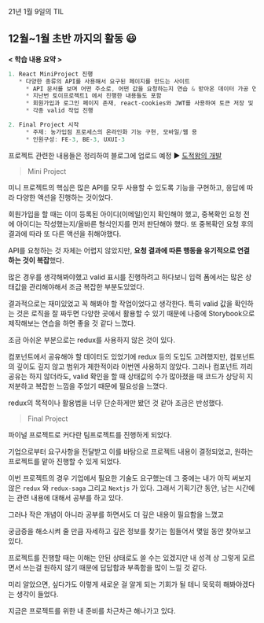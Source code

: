 21년 1월 9일의 TIL

## 12월~1월 초반 까지의 활동 😃

**< 학습 내용 요약 >**

```jsx
1. React MiniProject 진행
   * 다양한 종류의 API를 사용해서 요구된 페이지를 만드는 사이트
	 * API 문서를 보며 어떤 주소로, 어떤 값을 요청하는지 연습 & 받아온 데이터 가공 연습
	 * 지난번 토이프로젝트1 에서 진행한 내용들도 포함
	 * 회원가입과 로그인 페이지 존재, react-cookies와 JWT를 사용하여 토큰 저장 및 로그인 파악
	 * 각종 valid 작업 진행

2. Final Project 시작
	 * 주제: 농가입점 프로세스의 온라인화 기능 구현, 모바일/웹 용
	 * 인원구성: FE-3, BE-3, UXUI-3
```

프로젝트 관련한 내용들은 정리하여 블로그에 업로드 예정 ► [도적왕의 개발](https://dozukwang.tistory.com/category/%ED%94%84%EB%A1%9C%EC%A0%9D%ED%8A%B8)

> Mini Project


미니 프로젝트의 핵심은 많은 API를 모두 사용할 수 있도록 기능을 구현하고, 응답에 따라 다양한 액션을 진행하는 것이었다.

회원가입을 할 때는 이미 등록된 아이디(이메일)인지 확인해야 했고, 중복확인 요청 전에 아이디는 작성했는지/올바른 형식인지를 먼저 판단해야 했다. 또 중복확인 요청 후의 결과에 따라 또 다른 액션을 취해야했다.

API를 요청하는 것 자체는 어렵지 않았지만, **요청 결과에 따른 행동을 유기적으로 연결하는 것이 복잡**했다.

많은 경우를 생각해봐야했고 valid 표시를 진행하려고 하다보니 입력 폼에서는 많은 상태값을 관리해야해서 조금 복잡한 부분도있었다.

결과적으로는 재미있었고 꼭 해봐야 할 작업이었다고 생각한다. 특히 valid 값을 확인하는 것은 로직을 잘 짜두면 다양한 곳에서 활용할 수 있기 때문에 나중에 Storybook으로 제작해보는 연습을 하면 좋을 것 같다 느꼈다.

조금 아쉬운 부분으로는 redux를 사용하지 않은 것이 있다.

컴포넌트에서 공유해야 할 데이터도 있었기에 redux 등의 도입도 고려했지만, 컴포넌트의 깊이도 깊지 않고 범위가 제한적이라 이번엔 사용하지 않았다. 그러나 컴포넌트 끼리 공유는 하지 않더라도, valid 확인을 할 때 상태값의 수가 많아졌을 때 코드가 상당히 지저분하고 복잡한 느낌을 주었기 때문에 필요성을 느꼈다.

redux의 목적이나 활용법을 너무 단순하게만 봤던 것 같아 조금은 반성했다.

> Final Project


파이널 프로젝트로 커다란 팀프로젝트를 진행하게 되었다.

기업으로부터 요구사항을 전달받고 이를 바탕으로 프로젝트 내용이 결정되었고, 원하는 프로젝트를 맡아 진행할 수 있게 되었다.

이번 프로젝트의 경우 기업에서 필요한 기술도 요구했는데 그 중에는 내가 아직 써보지 않은 `redux` 와 `redux-saga` 그리고 `Nextjs` 가 있다. 그래서 기획기간 동안, 남는 시간에는 관련 내용에 대해서 공부를 하고 있다.

그러나 작은 개념이 아니라 공부를 하면서도 더 깊은 내용이 필요함을 느꼈고

궁금증을 해소시켜 줄 만큼 자세하고 깊은 정보를 찾기는 힘들어서 몇일 동안 찾아보고 있다.

프로젝트를 진행할 때는 이해는 안된 상태로도 쓸 수는 있겠지만 내 성격 상 그렇게 모르면서 쓰는걸 원하지 않기 때문에 답답함과 부족함을 많이 느낄 것 같다.

미리 알았으면, 싶다가도 이렇게 새로운 걸 알게 되는 기회가 될 테니 묵묵히 해봐야겠다는 생각이 들었다.

지금은 프로젝트를 위한 내 준비를 차근차근 해나가고 있다.
